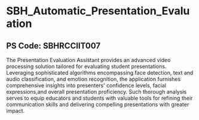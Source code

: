 # SBH_Automatic_Presentation_Evaluation
## PS Code: SBHRCCIIT007
The Presentation Evaluation Assistant provides an advanced video processing solution tailored for evaluating student presentations. Leveraging sophisticated algorithms encompassing face detection, text and audio classification, and emotion recognition, the application furnishes comprehensive insights into presenters' confidence levels, facial expressions,and overall presentation proficiency. Such thorough analysis serves to equip educators and students with valuable tools for refining their communication skills and delivering compelling presentations with greater impact.

